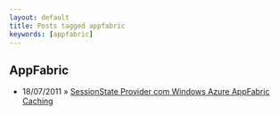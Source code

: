 ```yaml
---
layout: default
title: Posts tagged appfabric
keywords: [appfabric]
---
```

<h2 class="category">AppFabric</h2>
<ul class="posts">
<li>
<p>
<span class="date">18/07/2011</span> &raquo; 
<a href="/blog/sessionstate-provider-com-windows-azure-appfabric-caching">SessionState Provider com Windows Azure AppFabric Caching</a>
</p>
</li> 
</ul>
